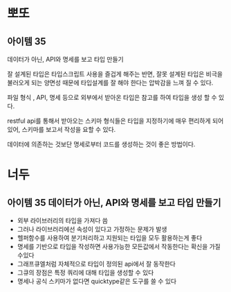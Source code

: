 # 뽀또

## 아이템 35

데이터가 아닌, API와 명세를 보고 타입 만들기

잘 설계된 타입은 타입스크립트 사용을 즐겁게 해주는 반면, 잘못 설계된 타입은 비극을 불러오게 되는 양면성 때문에 타입설계를 잘 해야 한다는 압박감을 느껴 질 수 있다.

파일 형식 , API, 명세 등으로 외부에서 받아온 타입은 참고를 하여 타입을 생성 할 수 있다.

restful api를 통해서 받아오는 스키마 형식들은 타입을 지정하기에 매우 편리하게 되어 있어, 스키마를 보고서 작성을 요할 수 있다.

데이터에 의존하는 것보단 명세로부터 코드를 생성하는 것이 좋은 방법이다.

# 너두

## 아이템 35 데이터가 아닌, API와 명세를 보고 타입 만들기

- 외부 라이브러리의 타입을 가져다 씀
- 그러나 라이브러리에선 속성이 있다고 가정하는 문제가 발생
- 헬퍼함수를 사용하여 분기처리하고 지원되는 타입을 모두 활용하는게 좋다
- 명세를 기반으로 타입을 작성하면 사용가능한 모든값에서 작동한다는 확신을 가질수있다
- 그래프큐엘처럼 자체적으로 타입이 정의된 api에서 잘 동작한다
- 그큐의 장점은 특정 쿼리에 대해 타입을 생성할 수 있다
- 명세나 공식 스키마가 없다면 quicktype같은 도구를 쓸 수 있다
